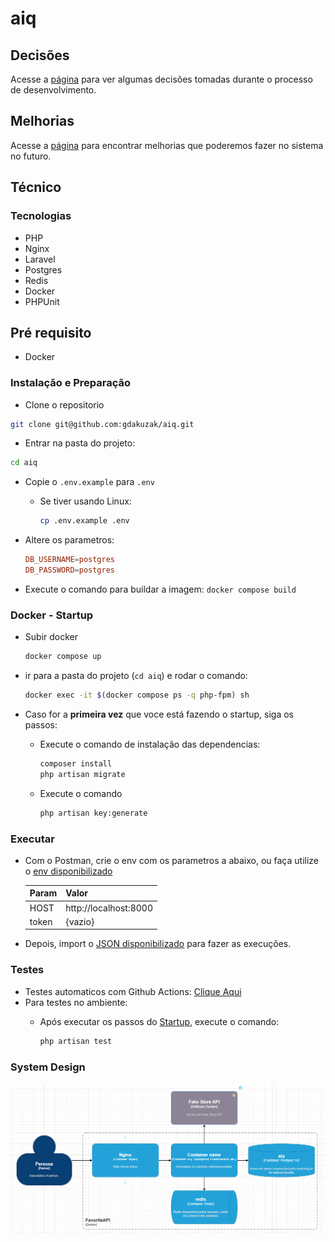 # aiq

## Decisões

Acesse a [página](/docs/decisoes.md) para ver algumas decisões tomadas durante o processo de desenvolvimento.

## Melhorias

Acesse a [página](/docs/melhorias.md) para encontrar melhorias que poderemos fazer no sistema no futuro.

## Técnico

### Tecnologias

- PHP
- Nginx
- Laravel
- Postgres
- Redis
- Docker
- PHPUnit

## Pré requisito

- Docker

### Instalação e Preparação

- Clone o repositorio

```sh
git clone git@github.com:gdakuzak/aiq.git
```

- Entrar na pasta do projeto:

```sh
cd aiq
```

- Copie o `.env.example` para `.env`

  - Se tiver usando Linux:

    ```sh
    cp .env.example .env
    ```

- Altere os parametros:

  ```conf
  DB_USERNAME=postgres
  DB_PASSWORD=postgres
  ```
  
- Execute o comando para buildar a imagem: `docker compose build`

### Docker - Startup

- Subir docker

  ```sh
  docker compose up
  ```

- ir para a pasta do projeto (`cd aiq`) e rodar o comando:

  ```sh
  docker exec -it $(docker compose ps -q php-fpm) sh
  ```

- Caso for a **primeira vez** que voce está fazendo o startup, siga os passos:
  - Execute o comando de instalação das dependencias:

    ```sh
    composer install
    php artisan migrate
    ```

  - Execute o comando

    ```sh
    php artisan key:generate
    ```

### Executar

- Com o Postman, crie o env com os parametros a abaixo, ou faça utilize o [env disponibilizado](/docs/aiq-env.postman_environment.json)

  | Param | Valor |
  | --- | --- |
  | HOST | http://localhost:8000|
  | token | {vazio} |

- Depois, import o [JSON disponibilizado](/docs/aiq.postman_collection.json) para fazer as execuções.


### Testes

- Testes automaticos com Github Actions: [Clique Aqui](https://github.com/gdakuzak/aiq/actions/workflows/tests.yaml)
- Para testes no ambiente:
  - Após executar os passos do [Startup](#docker---startup), execute o comando:
  
    ```sh
    php artisan test
    ```

### System Design

![System Design](/docs/SystemDesign.png)